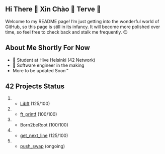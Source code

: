## Hi There 👋 Xin Chào 👋 Terve 👋

Welcome to my README page! I’m just getting into the wonderful world of GitHub, so this page is still in its infancy. It will become more polished over time, so feel free to check back and stalk me frequently. 😉

## About Me Shortly For Now

- 🌱 Student at Hive Helsinki (42 Network)
- 👷 Software engineer in the making
- More to be updated Soon™

## 42 Projects Status

1. * [Libft](https://github.com/duyt1713/Libft) (125/100)
2. * [ft_printf](https://github.com/duyt1713/ft_printf) (100/100)
3. * Born2beRoot (100/100)
4. * [get_next_line](https://github.com/duyt1713/get_next_line) (125/100)
5. * [push_swap](https://github.com/duyt1713/push_swap) (ongoing)
